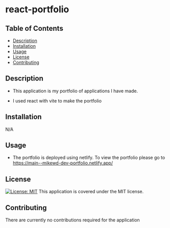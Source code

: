 # react-portfolio

## Table of Contents
- [Description](#description)
- [Installation](#installation)
- [Usage](#usage)
- [License](#license)
- [Contributing](#contributing)


## Description

- This application is my portfolio of applications I have made.

- I used react with vite to make the portfolio


## Installation

N/A

## Usage

- The portfolio is deployed using netlify. To view the portfolio please go to https://main--mikewd-dev-portfolio.netlify.app/

## License
[![License: MIT](https://img.shields.io/badge/License-MIT-yellow.svg)](https://opensource.org/licenses/MIT)
This application is covered under the MIT license.

## Contributing
There are currently no contributions required for the application

